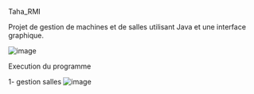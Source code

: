  Taha_RMI

Projet de gestion de machines et de salles utilisant Java et une interface graphique.


![image](https://github.com/TaHaZeN2A/Taha_RMI/assets/52533020/c68685ba-641a-4082-af57-7124d544c802)


Execution du programme

  1- gestion salles
       ![image](https://github.com/TaHaZeN2A/Taha_RMI/assets/52533020/3d0b6b54-addf-47f9-978d-5a58e52299f5)

       

